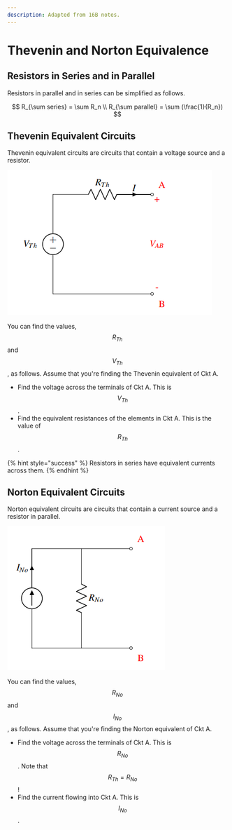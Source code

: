 ```yaml
---
description: Adapted from 16B notes.
---
```


# Thevenin and Norton Equivalence

## Resistors in Series and in Parallel

Resistors in parallel and in series can be simplified as follows.

$$
R_{\sum series} = \sum R_n \\
R_{\sum parallel} = \sum (\frac{1}{R_n})
$$

## Thevenin Equivalent Circuits

Thevenin equivalent circuits are circuits that contain a voltage source and a resistor.

![Credit: EECS 16B Note 0B](../.gitbook/assets/image%20%287%29.png)

You can find the values, $$R_{Th}$$ and $$V_{Th}$$, as follows. Assume that you're finding the Thevenin equivalent of Ckt A.

* Find the voltage across the terminals of Ckt A. This is $$V_{Th}$$.
* Find the equivalent resistances of the elements in Ckt A.  This is the value of $$R_{Th}$$.

{% hint style="success" %}
Resistors in series have equivalent currents across them.
{% endhint %}

## Norton Equivalent Circuits

Norton equivalent circuits are circuits that contain a current source and a resistor in parallel. 

![Credit: EECS 16B Note 0B](../.gitbook/assets/image%20%286%29.png)

You can find the values, $$R_{No}$$ and $$I_{No}$$, as follows. Assume that you're finding the Norton equivalent of Ckt A.

* Find the voltage across the terminals of Ckt A. This is $$R_{No}$$. Note that$$R_{Th} = R_{No}$$!
* Find the current flowing into Ckt A. This is $$I_{No}$$.

